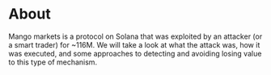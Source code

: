 # About

Mango markets is a protocol on Solana that was exploited by an attacker (or a smart trader) for ~116M.  We will take a look at what the attack was, how it was executed, and some approaches to detecting and avoiding losing value to this type of mechanism.

```{tableofcontents}
```
